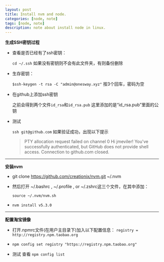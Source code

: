 ```yaml
---
layout: post
title: Install nvm and node.
categories: [node, note]
tags: [node, note]
description: note about install node in linux.
---
```



**生成SSH密钥过程**

* 查看是否已经有了ssh密钥：

    `cd ~/.ssh`
    如果没有密钥则不会有此文件夹，有则备份删除

* 生存密钥：

    `$ssh-keygen -t rsa -C "admin@onesway.xyz"`
    按3个回车，密码为空

* 在github上添加ssh密钥

    之前会得到两个文件`id_rsa`和`id_rsa.pub`
    这里添加的是“id_rsa.pub”里面的公钥

* 测试

    `ssh git@github.com`
    如果验证成功，出现以下提示

    >PTY allocation request failed on channel 0
    >Hi jmeviler! You've successfully authenticated, but GitHub does not provide shell access.
    >Connection to github.com closed.

---
**安装nvm**

* git clone https://github.com/creationix/nvm.git ~/.nvm

* 然后打开 ~/.bashrc ,  ~/.profile , or  ~/.zshrc这三个文件，在其中添加：

    `source ~/.nvm/nvm.sh`

* `nvm install v5.3.0`

---
**配置淘宝镜像**

* 打开.npmrc文件(在用户主目录下)加入以下配置信息：
    `registry = http://registry.npm.taobao.org`

* `npm config set registry "https://registry.npm.taobao.org"`

* 测试 查看 `npm config list`
